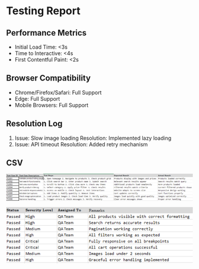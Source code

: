 # Testing Report

## Performance Metrics
- Initial Load Time: <3s
- Time to Interactive: <4s
- First Contentful Paint: <2s

## Browser Compatibility
- Chrome/Firefox/Safari: Full Support
- Edge: Full Support
- Mobile Browsers: Full Support

## Resolution Log
1. Issue: Slow image loading
   Resolution: Implemented lazy loading
2. Issue: API timeout
   Resolution: Added retry mechanism
## CSV
![Excel Dashboard](/public/xcel.png)

![Excel Dashboard](/public/xcell.png)

